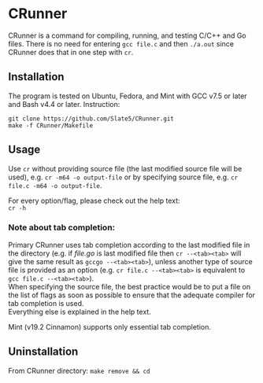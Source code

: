 # CRunner

CRunner is a command for compiling, running, and testing C/C++ and Go files. There is no need for entering `gcc file.c` and then `./a.out` since CRunner does that in one step with `cr`.

## Installation

The program is tested on Ubuntu, Fedora, and Mint with GCC v7.5 or later and Bash v4.4 or later. Instruction:
```
git clone https://github.com/Slate5/CRunner.git
make -f CRunner/Makefile
```

## Usage

Use `cr` without providing source file (the last modified source file will be used), e.g. `cr -m64 -o output-file` or by specifying source file, e.g. `cr file.c -m64 -o output-file`.

For every option/flag, please check out the help text:\
`cr -h`

### Note about tab completion:

Primary CRunner uses tab completion according to the last modified file in the directory (e.g. if <i>file.go</i> is last modified file then `cr --<tab><tab>` will give the same result as `gccgo --<tab><tab>`), unless another type of source file is provided as an option (e.g. `cr file.c --<tab><tab>` is equivalent to `gcc file.c --<tab><tab>`).\
When specifying the source file, the best practice would be to put a file on the list of flags as soon as possible to ensure that the adequate compiler for tab completion is used.\
Everything else is explained in the help text.

Mint (v19.2 Cinnamon) supports only essential tab completion.

## Uninstallation

From CRunner directory: `make remove && cd`
